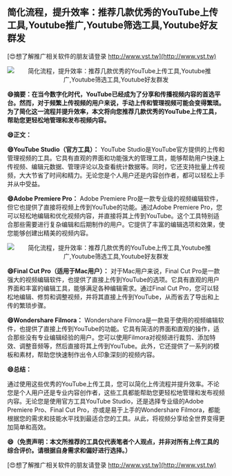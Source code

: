 ## **简化流程，提升效率：推荐几款优秀的YouTube上传工具,Youtube推广,Youtube筛选工具,Youtube好友群发**

[😍想了解推广相关软件的朋友请登录 http://www.vst.tw](http://www.vst.tw)

 <center><img src="https://vst.tw/MP4/tuiguang/png/4.png" alt="简化流程，提升效率：推荐几款优秀的YouTube上传工具,Youtube推广,Youtube筛选工具,Youtube好友群发"></center>

**😄摘要：在当今数字化时代，YouTube已经成为了分享和传播视频内容的首选平台。然而，对于频繁上传视频的用户来说，手动上传和管理视频可能会变得繁琐。为了简化这一流程并提升效率，本文将向您推荐几款优秀的YouTube上传工具，帮助您更轻松地管理和发布视频内容。**

**😄正文：**

**😄YouTube Studio（官方工具）：**
YouTube Studio是YouTube官方提供的上传和管理视频的工具。它具有直观的界面和功能强大的管理工具，能够帮助用户快速上传视频、编辑元数据、管理评论以及查看统计数据等。同时，它还支持批量上传视频，大大节省了时间和精力。无论您是个人用户还是内容创作者，都可以轻松上手并从中受益。

**😄Adobe Premiere Pro：**
Adobe Premiere Pro是一款专业级的视频编辑软件，但它也提供了直接将视频上传到YouTube的功能。通过Adobe Premiere Pro，您可以轻松地编辑和优化视频内容，并直接将其上传到YouTube。这个工具特别适合那些需要进行复杂编辑和后期制作的用户。它提供了丰富的编辑选项和效果，使您能够创建出精美的视频内容。

 <center><img src="https://vst.tw/MP4/tuiguang/png/5.png" alt="简化流程，提升效率：推荐几款优秀的YouTube上传工具,Youtube推广,Youtube筛选工具,Youtube好友群发"></center>

**😄Final Cut Pro（适用于Mac用户）：**
对于Mac用户来说，Final Cut Pro是一款强大的视频编辑软件，也提供了直接上传到YouTube的选项。它具有直观的用户界面和丰富的编辑工具，能够满足各种编辑需求。通过Final Cut Pro，您可以轻松地编辑、修剪和调整视频，并将其直接上传到YouTube，从而省去了导出和上传的繁琐步骤。

**😄Wondershare Filmora：**
Wondershare Filmora是一款易于使用的视频编辑软件，也提供了直接上传到YouTube的功能。它具有简洁的界面和直观的操作，适合那些没有专业编辑经验的用户。您可以使用Filmora对视频进行裁剪、添加特效、调整音频等，然后直接将其上传到YouTube。此外，它还提供了一系列的模板和素材，帮助您快速制作出令人印象深刻的视频内容。

**😄总结：**

通过使用这些优秀的YouTube上传工具，您可以简化上传流程并提升效率。不论您是个人用户还是专业内容创作者，这些工具都能帮助您更轻松地管理和发布视频内容。无论您是使用官方工具YouTube Studio，还是选择专业级的Adobe Premiere Pro、Final Cut Pro，亦或是易于上手的Wondershare Filmora，都能根据您的需求和技能水平找到最适合您的工具。从此，将视频分享给全世界变得更加简单和高效。

**😄（免责声明：本文所推荐的工具仅代表笔者个人观点，并非对所有上传工具的综合评价。请根据自身需求和偏好进行选择。）**

[😍想了解推广相关软件的朋友请登录 http://www.vst.tw](http://www.vst.tw)



